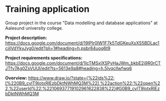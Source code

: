# <b>Training application</b>
Group project in the course "Data modelling and database applications" at Aalesund university college.

<b>Project description:</b>
https://docs.google.com/document/d/19lPlr0IW1F7k5TdGKeuXsXS5BDLac1ciilVdYkyJyg0/edit?pli=1#heading=h.psbr84uoq6t9

<b>Project requirements specifications:</b>
https://docs.google.com/document/d/1IcTMSxlXSPyHaJWm_bkbE2i9R0rCTJTfv7Ag0ZsVUUI/edit?ts=5613e9a8#heading=h.5lvqcllwfwq6

<b>Overview:</b>
https://www.draw.io/?state={%22ids%22:[%220B9_cvlT9lotxRlEzbDktNWhMQ3M%22],%22action%22:%22open%22,%22userId%22:%22106937719102961622838%22}#G0B9_cvlT9lotxRlEzbDktNWhMQ3M
